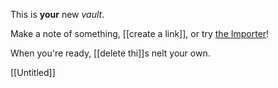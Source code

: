 This is **your** new *vault*.

Make a note of something, [[create a link]], or try [the Importer](https://help.obsidian.md/Plugins/Importer)!

When you're ready, [[delete thi]]s nelt your own.

[[Untitled]]
